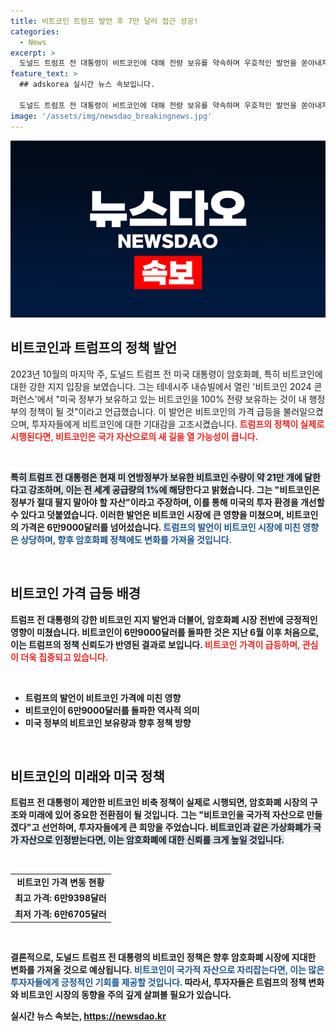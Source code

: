 ```yaml
---
title: 비트코인 트럼프 발언 후 7만 달러 접근 성공!
categories:
  - News
excerpt: >
  도널드 트럼프 전 대통령이 비트코인에 대해 전량 보유를 약속하며 우호적인 발언을 쏟아내자, 비트코인 가격이 급등했다! 트럼프가 그리는 비트코인의 미래와 시장 충격은 무엇일지 클릭해 알아보세요!
feature_text: >
  ## adskorea 실시간 뉴스 속보입니다.

  도널드 트럼프 전 대통령이 비트코인에 대해 전량 보유를 약속하며 우호적인 발언을 쏟아내자, 비트코인 가격이 급등했다! 트럼프가 그리는 비트코인의 미래와 시장 충격은 무엇일지 클릭해 알아보세요!
image: '/assets/img/newsdao_breakingnews.jpg'
---
```


<p><img src="/assets/img/newsdao_breakingnews.jpg" alt="adskorea 속보" /></p>

<h2 data-ke-size="size26">비트코인과 트럼프의 정책 발언</h2>

<p data-ke-size="size16">2023년 10월의 마지막 주, 도널드 트럼프 전 미국 대통령이 암호화폐, 특히 비트코인에 대한 강한 지지 입장을 보였습니다. 그는 테네시주 내슈빌에서 열린 '비트코인 2024 콘퍼런스'에서 "미국 정부가 보유하고 있는 비트코인을 100% 전량 보유하는 것이 내 행정부의 정책이 될 것"이라고 언급했습니다. 이 발언은 비트코인의 가격 급등을 불러일으켰으며, 투자자들에게 비트코인에 대한 기대감을 고조시켰습니다. <b><span style="color: #ee2323;">트럼프의 정책이 실제로 시행된다면,<b> 비트코인은 국가 자산으로의 새 길을 열 가능성이 큽니다.</span></b></p>

<p data-ke-size="size16">&nbsp;</p>

<p><b><span style="background-color: #21538527;">특히 트럼프 전 대통령은 현재 미 연방정부가 보유한 비트코인 수량이 약 21만 개에 달한다고 강조하며, 이는 전 세계 공급량의 1%에 해당</span></b>한다고 밝혔습니다. 그는 "비트코인은 정부가 절대 팔지 말아야 할 자산"이라고 주장하며, 이를 통해 미국의 투자 환경을 개선할 수 있다고 덧붙였습니다. 이러한 발언은 비트코인 시장에 큰 영향을 미쳤으며, 비트코인의 가격은 6만9000달러를 넘어섰습니다. <b><span style="color: #1a5490;">트럼프의 발언이 비트코인 시장에 미친 영향은 상당하며, 향후 암호화폐 정책에도 변화를 가져올 것입니다.</span></b></p></p>

<p data-ke-size="size16">&nbsp;</p>

<h2 data-ke-size="size26">비트코인 가격 급등 배경</h2>

<p data-ke-size="size16">트럼프 전 대통령의 강한 비트코인 지지 발언과 더불어, 암호화폐 시장 전반에 긍정적인 영향이 미쳤습니다. 비트코인이 6만9000달러를 돌파한 것은 지난 6월 이후 처음으로, 이는 트럼프의 정책 신뢰도가 반영된 결과로 보입니다. <b><span style="color: #ee2323;">비트코인 가격이 급등하며,<b> 관심이 더욱 집중되고 있습니다.</span></b></p>

<p data-ke-size="size16">&nbsp;</p>

<ul>
  <li>트럼프의 발언이 비트코인 가격에 미친 영향</li>
  <li>비트코인이 6만9000달러를 돌파한 역사적 의미</li>
  <li>미국 정부의 비트코인 보유량과 향후 정책 방향</li>
</ul>

<p data-ke-size="size16">&nbsp;</p>

<h2 data-ke-size="size26">비트코인의 미래와 미국 정책</h2>

<p data-ke-size="size16">트럼프 전 대통령이 제안한 비트코인 비축 정책이 실제로 시행되면, 암호화폐 시장의 구조와 미래에 있어 중요한 전환점이 될 것입니다. 그는 "비트코인을 국가적 자산으로 만들겠다"고 선언하며, 투자자들에게 큰 희망을 주었습니다. <b><span style="background-color: #21538527;">비트코인과 같은 가상화폐가 국가 자산으로 인정받는다면,<b> 이는 암호화폐에 대한 신뢰를 크게 높일 것입니다.</span></b></p>

<p data-ke-size="size16">&nbsp;</p>

<table style="width: 100%;">
  <tr>
    <td style="text-align: center; height: 17px;"><b>비트코인 가격 변동 현황</b></td>
  </tr>
  <tr>
    <td style="text-align: center; height: 17px;"><b>최고 가격:</b> 6만9398달러</td>
  </tr>
  <tr>
    <td style="text-align: center; height: 17px;"><b>최저 가격:</b> 6만6705달러</td>
  </tr>
</table>

<p data-ke-size="size16">&nbsp;</p>

<p data-ke-size="size16">결론적으로, 도널드 트럼프 전 대통령의 비트코인 정책은 향후 암호화폐 시장에 지대한 변화를 가져올 것으로 예상됩니다. <b><span style="color: #1a5490;">비트코인이 국가적 자산으로 자리잡는다면,<b> 이는 많은 투자자들에게 긍정적인 기회를 제공할 것입니다.</span></b> 따라서, 투자자들은 트럼프의 정책 변화와 비트코인 시장의 동향을 주의 깊게 살펴볼 필요가 있습니다.</p>
실시간 뉴스 속보는, <a href="https://newsdao.kr" rel="dofollow">https://newsdao.kr</a>


